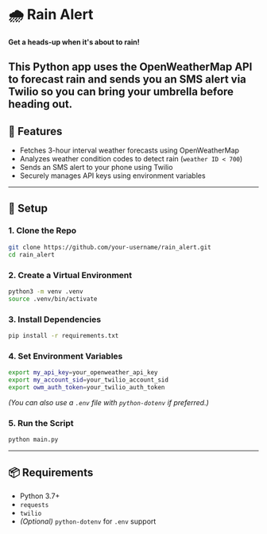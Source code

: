 # 🌧️ Rain Alert

**Get a heads-up when it's about to rain!**

This Python app uses the **OpenWeatherMap API** to forecast rain and sends you an SMS alert via **Twilio** so you can bring your umbrella before heading out.
---

## 🚀 Features

- Fetches 3-hour interval weather forecasts using OpenWeatherMap  
- Analyzes weather condition codes to detect rain (`weather ID < 700`)  
- Sends an SMS alert to your phone using Twilio  
- Securely manages API keys using environment variables  
---

## 🔧 Setup

### 1. Clone the Repo  
```bash
git clone https://github.com/your-username/rain_alert.git
cd rain_alert
```

### 2. Create a Virtual Environment  
```bash
python3 -m venv .venv
source .venv/bin/activate
```

### 3. Install Dependencies  
```bash
pip install -r requirements.txt
```

### 4. Set Environment Variables  
```bash
export my_api_key=your_openweather_api_key
export my_account_sid=your_twilio_account_sid
export owm_auth_token=your_twilio_auth_token
```
*(You can also use a `.env` file with `python-dotenv` if preferred.)*

### 5. Run the Script  
```bash
python main.py
```
---
## 📦 Requirements
- Python 3.7+  
- `requests`  
- `twilio`  
- *(Optional)* `python-dotenv` for `.env` support
